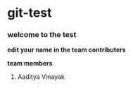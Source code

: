 # git-test


### welcome to the test

**edit your name in the team contributers**

**team members**

1. Aaditya Vinayak